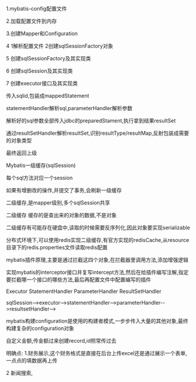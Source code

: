 1.mybatis-config配置文件

2.加载配置文件到内存

3.创建Mapper和Configuration

4 1解析配置文件  2创建sqlSessionFactory对象

5 创建sqlSessionFactory及其实现类

6 创建sqlSession及其实现类

7 创建executor接口及其实现类

传入sqlid,包装成mappedStatement

statementHandler解析sql,parameterHandler解析参数

解析好的sql参数全部传入jdbc的preparedStament,执行拿到结果resultSet

通过resultSetHandler解析resultSet,识别resultType/resultMap,反射包装成需要的对象类型

最终返回上级



Mybatis一级缓存(sqlSession)

每个sql方法对应一个session

如果有增删改的操作,并提交了事务,会刷新一级缓存



二级缓存,是mapper级别,多个sqlSession共享

二级缓存 缓存的是查出来的对象的数据,不是对象

二级缓存有可能存在硬盘中,读取的时候需要反序列化,因此对象要实现serializable

分布式环境下,可以使用redis实现二级缓存,有官方实现的redisCache,从resource目录下的redis.properties文件读取redis配置



mybatis插件原理,主要是通过拦截这四个对象,在拦截器里调用方法,添加增强逻辑

实现mybatis的interceptor接口并复写intercept方法,然后在给插件编写注解,指定要拦截哪一个接口的哪些方法,最后再配置文件中配置编写的插件

Executor   StatementHandler  ParameterHandler  ResultSetHandler



sqlSession-->executor-->statementHandler-->parameterHandler-->resultsetHandler-->



mybatis构建configuration是使用的构建者模式,一步步传入大量的其他对象,最终构建复杂的configuration对象











自定义金额,传金额过来创建record,id照常传过去



明确点:  1.财务展示,这个财务格式是直接在后台上传excel还是通过展示一个表单,一点点的填数据再上传

2 新闻搜索,